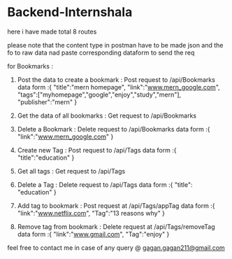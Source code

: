 # Backend-Internshala

here i have made total 8 routes 

please note that the content type in postman have to be made json
and the fo to raw data nad paste corresponding dataform to send the req

for Bookmarks :
1. Post the data to create a bookmark : Post request to /api/Bookmarks
      data form :{
                      "title":"mern homepage",
                      "link":"www.mern_google.com",
                      "tags":["myhomepage","google","enjoy","study","mern"],
                      "publisher":"mern"
                  }
             
 2. Get the data of all bookmarks : Get request to /api/Bookmarks            
      
 3. Delete a Bookmark : Delete request to /api/Bookmarks
     data form :{
                    "link":"www.mern_google.com"
                }
 4. Create new Tag : Post request to /api/Tags
      data form :{
                      "title":"education"
                  }
                  
 5. Get all tags : Get request to /api/Tags
      
 6. Delete a Tag : Delete request to /api/Tags
      data form :{
                    "title": "education"
                 }
 7. Add tag to bookmark : Post request at /api/Tags/appTag
      data form :{
                      "link":"www.netflix.com",
                      "Tag":"13 reasons why"
                 }
8. Remove tag from bookmark : Delete request at /api/Tags/removeTag
      data form :{
                      "link":"www.gmail.com",
                      "Tag":"enjoy"
                 }
                 
feel free to contact me in case of any query @
gagan.gagan211@gmail.com
